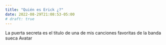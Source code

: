 ```yaml
---
title: "Quién es Erick ¿?"
date: 2022-08-29T21:08:53-05:00
# draft: true
---
```


La puerta secreta es el titulo de una de mis canciones favoritas de la banda sueca Avatar